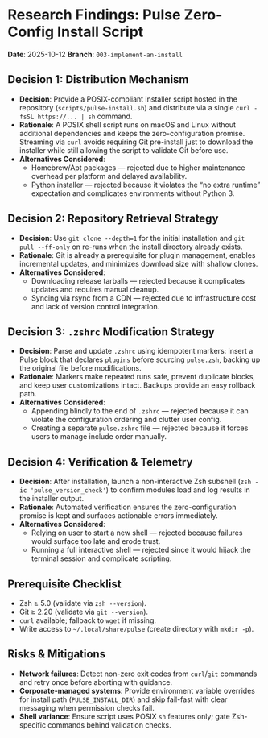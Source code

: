 # Research Findings: Pulse Zero-Config Install Script

**Date**: 2025-10-12
**Branch**: `003-implement-an-install`

## Decision 1: Distribution Mechanism

- **Decision**: Provide a POSIX-compliant installer script hosted in the repository (`scripts/pulse-install.sh`) and distribute via a single `curl -fsSL https://... | sh` command.
- **Rationale**: A POSIX shell script runs on macOS and Linux without additional dependencies and keeps the zero-configuration promise. Streaming via `curl` avoids requiring Git pre-install just to download the installer while still allowing the script to validate Git before use.
- **Alternatives Considered**:
  - Homebrew/Apt packages — rejected due to higher maintenance overhead per platform and delayed availability.
  - Python installer — rejected because it violates the “no extra runtime” expectation and complicates environments without Python 3.

## Decision 2: Repository Retrieval Strategy

- **Decision**: Use `git clone --depth=1` for the initial installation and `git pull --ff-only` on re-runs when the install directory already exists.
- **Rationale**: Git is already a prerequisite for plugin management, enables incremental updates, and minimizes download size with shallow clones.
- **Alternatives Considered**:
  - Downloading release tarballs — rejected because it complicates updates and requires manual cleanup.
  - Syncing via rsync from a CDN — rejected due to infrastructure cost and lack of version control integration.

## Decision 3: `.zshrc` Modification Strategy

- **Decision**: Parse and update `.zshrc` using idempotent markers: insert a Pulse block that declares `plugins` before sourcing `pulse.zsh`, backing up the original file before modifications.
- **Rationale**: Markers make repeated runs safe, prevent duplicate blocks, and keep user customizations intact. Backups provide an easy rollback path.
- **Alternatives Considered**:
  - Appending blindly to the end of `.zshrc` — rejected because it can violate the configuration ordering and clutter user config.
  - Creating a separate `pulse.zshrc` file — rejected because it forces users to manage include order manually.

## Decision 4: Verification & Telemetry

- **Decision**: After installation, launch a non-interactive Zsh subshell (`zsh -ic 'pulse_version_check'`) to confirm modules load and log results in the installer output.
- **Rationale**: Automated verification ensures the zero-configuration promise is kept and surfaces actionable errors immediately.
- **Alternatives Considered**:
  - Relying on user to start a new shell — rejected because failures would surface too late and erode trust.
  - Running a full interactive shell — rejected since it would hijack the terminal session and complicate scripting.

## Prerequisite Checklist

- Zsh ≥ 5.0 (validate via `zsh --version`).
- Git ≥ 2.20 (validate via `git --version`).
- `curl` available; fallback to `wget` if missing.
- Write access to `~/.local/share/pulse` (create directory with `mkdir -p`).

## Risks & Mitigations

- **Network failures**: Detect non-zero exit codes from `curl`/`git` commands and retry once before aborting with guidance.
- **Corporate-managed systems**: Provide environment variable overrides for install path (`PULSE_INSTALL_DIR`) and skip fail-fast with clear messaging when permission checks fail.
- **Shell variance**: Ensure script uses POSIX `sh` features only; gate Zsh-specific commands behind validation checks.
